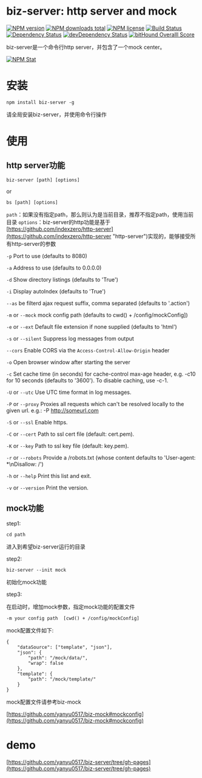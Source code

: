 # biz-server: http server and mock

[![NPM version](https://img.shields.io/npm/v/biz-server.svg)](https://www.npmjs.com/package/biz-server)
[![NPM downloads total](https://img.shields.io/npm/dt/biz-server.svg)](https://www.npmjs.com/package/biz-server)
[![NPM license](https://img.shields.io/npm/l/biz-server.svg)](https://www.npmjs.com/package/biz-server)
[![Build Status](https://travis-ci.org/yanyu0517/biz-server.svg?branch=master)](https://travis-ci.org/yanyu0517/biz-server)
[![Dependency Status](https://david-dm.org/yanyu0517/biz-server.svg)](https://david-dm.org/yanyu0517/biz-server)
[![devDependency Status](https://david-dm.org/yanyu0517/biz-server/dev-status.svg)](https://david-dm.org/yanyu0517/biz-server#info=devDependencies)
[![bitHound Overalll Score](https://www.bithound.io/github/yanyu0517/biz-server/badges/score.svg)](https://www.bithound.io/github/yanyu0517/biz-server)

biz-server是一个命令行http server，并包含了一个mock center。


[![NPM Stat](https://nodei.co/npm/biz-server.png?downloads=true)](https://nodei.co/npm/biz-server)

# 安装 #

    npm install biz-server -g 

请全局安装biz-server，并使用命令行操作

# 使用 #
## http server功能 ##

    biz-server [path] [options]

or

	bs [path] [options]

`path`：如果没有指定path，那么则认为是当前目录，推荐不指定path，使用当前目录
`options`：biz-server的http功能是基于[https://github.com/indexzero/http-server](https://github.com/indexzero/http-server "http-server")实现的，能够接受所有http-server的参数

`-p` Port to use (defaults to 8080)

`-a` Address to use (defaults to 0.0.0.0)

`-d` Show directory listings (defaults to 'True')

`-i` Display autoIndex (defaults to 'True')

`--as` be filterd ajax request suffix, comma separated  (defaults to '.action')

`-m` or `--mock` mock config path  (defaults to cwd() + /config/mockConfig])

`-e` or `--ext` Default file extension if none supplied (defaults to 'html')

`-s` or `--silent` Suppress log messages from output

`--cors` Enable CORS via the `Access-Control-Allow-Origin` header

`-o` Open browser window after starting the server

`-c` Set cache time (in seconds) for cache-control max-age header, e.g. -c10 for 10 seconds (defaults to '3600'). To disable caching, use -c-1.

`-U` or `--utc` Use UTC time format in log messages.

`-P` or `--proxy` Proxies all requests which can't be resolved locally to the given url. e.g.: -P http://someurl.com

`-S` or `--ssl` Enable https.

`-C` or `--cert` Path to ssl cert file (default: cert.pem).

`-K` or `--key` Path to ssl key file (default: key.pem).

`-r` or `--robots` Provide a /robots.txt (whose content defaults to 'User-agent: *\nDisallow: /')

`-h` or `--help` Print this list and exit.

`-v` or `--version` Print the version.

	
## mock功能 ##
step1:

    cd path

进入到希望biz-server运行的目录

step2:

	biz-server --init mock

初始化mock功能

step3:

在启动时，增加mock参数，指定mock功能的配置文件

    -m your config path  [cwd() + /config/mockConfig]

mock配置文件如下:

    {
	    "dataSource": ["template", "json"],
	    "json": {
		    "path": "/mock/data/",
		    "wrap": false
	    },
	    "template": {
	    	"path": "/mock/template/"
	    }
    }

mock配置文件请参考biz-mock

[https://github.com/yanyu0517/biz-mock#mockconfig](https://github.com/yanyu0517/biz-mock#mockconfig)

# demo #
[https://github.com/yanyu0517/biz-server/tree/gh-pages](https://github.com/yanyu0517/biz-server/tree/gh-pages)
